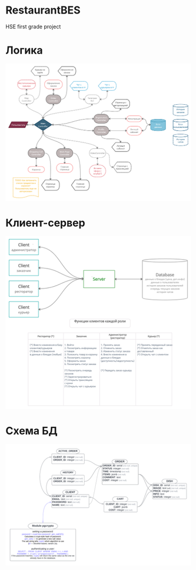 # RestaurantBES
HSE first grade project

# Логика
![Логика](https://github.com/Goshabur/RestaurantBES/blob/main/Restaurant%20BES.png)

# Клиент-сервер
![Клиент-Сервер](https://github.com/Goshabur/RestaurantBES/blob/main/Client-Server%20Model.png)

# Схема БД
![Схема БД](https://github.com/Goshabur/RestaurantBES/blob/main/DataBase%20UML.png)
